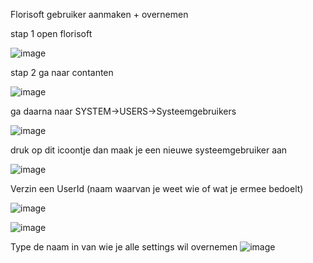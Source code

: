 Florisoft gebruiker aanmaken + overnemen

stap 1 open florisoft

![image](https://github.com/user-attachments/assets/3479f6b1-8e06-4459-bfe8-f0da0ae465ad)

stap 2 ga naar contanten

![image](https://github.com/user-attachments/assets/c083b65c-119d-4157-88d4-126cab806065)

ga daarna naar SYSTEM->USERS->Systeemgebruikers

![image](https://github.com/user-attachments/assets/a27d1173-2a56-4fbf-8f33-94aefd34911c)


druk op dit icoontje dan maak je een nieuwe systeemgebruiker aan

![image](https://github.com/user-attachments/assets/e40a5420-0707-4d96-90d0-c0ee1e6748d9)


Verzin een UserId (naam waarvan je weet wie of wat je ermee bedoelt)

![image](https://github.com/user-attachments/assets/0f3e3fb0-8fb2-4626-ab25-e507ee97a538)

![image](https://github.com/user-attachments/assets/3babd579-7ce1-4783-977c-bf0faa36b47a)

Type de naam in van wie je alle settings wil overnemen
![image](https://github.com/user-attachments/assets/dca0724c-5bde-4129-b65d-aaec54473a84)

